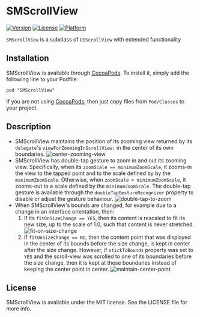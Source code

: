 # SMScrollView

[![Version](https://img.shields.io/cocoapods/v/SMScrollView.svg?style=flat)](http://cocoadocs.org/docsets/SMScrollView)
[![License](https://img.shields.io/cocoapods/l/SMScrollView.svg?style=flat)](http://cocoadocs.org/docsets/SMScrollView)
[![Platform](https://img.shields.io/cocoapods/p/SMScrollView.svg?style=flat)](http://cocoadocs.org/docsets/SMScrollView)

`SMScrollView` is a subclass of `UIScrollView` with extended functionality

## Installation

SMScrollView is available through [CocoaPods](http://cocoapods.org). To install it, simply add the following line to your Podfile:

    pod "SMScrollView"

If you are not using [CocoaPods](http://cocoapods.org), then just copy files from `Pod/Classes` to your project.

## Description

- SMScrollView maintains the position of its zooming view returned by its `delegate`'s `viewForZoomingInScrollView:` in the center of its own boundaries.
![center-zooming-view](https://cloud.githubusercontent.com/assets/97896/5738192/29249ba2-9bf2-11e4-81ea-c7ed2ea58833.png)
- SMScrollView has double-tap gesture to zoom in and out its zooming view. Specifically, when its `zoomScale == minimumZoomScale`, it zooms-in the view to the tapped point and to the scale defined by by the `maximumZoomScale`. Otherwise, when `zoomScale > minimumZoomScale`, it zooms-out to a scale defined by the `minimumZoomScale`. The double-tap gesture is available through the `doubleTapGestureRecognizer` property to disable or adjust the gesture behaviour.
![double-tap-to-zoom](https://cloud.githubusercontent.com/assets/97896/5738194/2929502a-9bf2-11e4-86a4-06367f28befd.png)
- When SMScrollView's bounds are changed, for example due to a change in an interface orientation, then:
  1. If its `fitOnSizeChange == YES`, then its content is rescaled to fit its new size, up to the scale of 1.0, such that content is never stretched.
  ![fit-on-size-change](https://cloud.githubusercontent.com/assets/97896/5738193/2929067e-9bf2-11e4-895e-1f7c4798f64b.png)
  2. If `fitOnSizeChange == NO`, then the content point that was displayed in the center of its bounds before the size change, is kept in center after the size change. However, if `stickToBounds` property was set to `YES` and the scroll-view was scrolled to one of its boundaries before the size change, then it is kept at these boundaries instead of keeping the center point in center.
  ![maintain-center-point](https://cloud.githubusercontent.com/assets/97896/5738195/292994cc-9bf2-11e4-9e82-6509be403bdb.png)

## License

SMScrollView is available under the MIT license. See the LICENSE file for more info.
